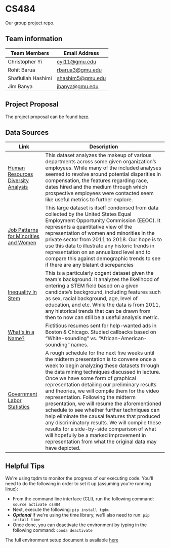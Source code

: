 # CS484

Our group project repo.

## Team information

|Team Members|Email Address|
|-|-|
|Christopher Yi|cyi11@gmu.edu|
|Rohit Barua|rbarua3@gmu.edu|
|Shafiullah Hashimi|shashim5@gmu.edu|
|Jim Banya|jbanya@gmu.edu|

## Project Proposal

The project proposal can be found [here](https://docs.google.com/document/d/16rTQRJq_3OJXuhi5SyP9XC9JVWHbSFvA59F33fbMlLA/edit).  

## Data Sources

|Link|Description|
|-|-|
|[Human Resources Diversity Analysis](https://www.kaggle.com/code/jancergomes/human-resources-diversity-analysis)|This dataset analyzes the makeup of various departments across some given organization’s employees. While many of the included analyses seemed to revolve around potential disparities in compensation, the features regarding race, dates hired and the medium through which prospective employees were contacted seem like useful metrics to further explore.|
|[Job Patterns for Minorities and Women](https://www.kaggle.com/datasets/nicholasmarangi/job-patterns-for-minorities-and-women-usa)|This large dataset is itself condensed from data collected by the United States Equal Employment Opportunity Commission (EEOC). It represents a quantitative view of the representation of women and minorities in the private sector from 2011 to 2018. Our hope is to use this data to illustrate any historic trends in representation on an annualized level and to compare this against demographic trends to see if there are any blatant discrepancies|
|[Inequality In Stem](https://www.kaggle.com/code/minkles/inequality-in-stem)|This is a particularly cogent dataset given the team's background. It analyzes the likelihood of entering a STEM field based on a given candidate’s background, including features such as sex, racial background, age, level of education, and etc. While the data is from 2011, any historical trends that can be drawn from then to now can still be a useful analysis metric.|
|[What's in a Name?](https://www.openicpsr.org/openicpsr/project/116023/version/V1/view)|Fictitious resumes sent for help-wanted ads in Boston & Chicago. Studied callbacks based on “White-sounding” vs. “African-American-sounding” names.|
|[Government Labor Statistics](https://www.dol.gov/agencies/wb/data)|A rough schedule for the next five weeks until the midterm presentation is to convene once a week to begin analyzing these datasets through the data mining techniques discussed in lecture. Once we have some form of graphical representation detailing our preliminary results and theories, we will compile them for the video representation. Following the midterm presentation, we will resume the aforementioned schedule to see whether further techniques can help eliminate the causal features that produced any discriminatory results. We will compile these results for a side-by-side comparison of what will hopefully be a marked improvement in representation from what the original data may have depicted.|

## Helpful Tips

We're using tqdm to monitor the progress of our executing code. You'll need to do the following in order to set it up (assuming you're running linux):  

- From the command line interface (CLI), run the following command: `source activate cs484`
- Next, execute the following: `pip install tqdm`.
- ***Optional*** If we're using the time library, we'll also need to run: `pip install time`
- Once done, you can deactivate the environment by typing in the following command: `conda deactivate`

The full environment setup document is available [here](https://github.com/GMU-MinorityReport/CS484/blob/main/documentation/Group_Project_Specs.pdf)
